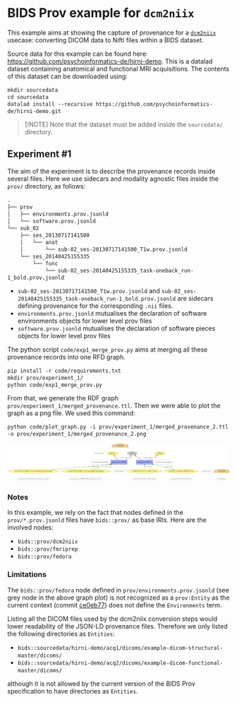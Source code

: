 # BIDS Prov example for `dcm2niix`

This example aims at showing the capture of provenance for a [`dcm2niix`](https://github.com/rordenlab/dcm2niix) usecase: converting DICOM data to Nifti files within a BIDS dataset.

Source data for this example can be found here: https://github.com/psychoinformatics-de/hirni-demo. This is a datalad dataset containing anatomical and functional MRI acquisitions. The contents of this dataset can be downloaded using:
```shell
mkdir sourcedata
cd sourcedata
datalad install --recursive https://github.com/psychoinformatics-de/hirni-demo.git
```

> [!NOTE] Note that the dataset must be added inside the `sourcedata/` directory.

## Experiment #1

The aim of the experiment is to describe the provenance records inside several files. Here we use sidecars and modality agnostic files inside the `prov/` directory, as follows:
```
.
├── prov
│   ├── environments.prov.jsonld
│   └── software.prov.jsonld
└── sub_02
    ├── ses_20130717141500
    │   └── anat
    │       └── sub-02_ses-20130717141500_T1w.prov.jsonld
    └── ses_20140425155335
        └── func
            └── sub-02_ses-20140425155335_task-oneback_run-1_bold.prov.jsonld
```

* `sub-02_ses-20130717141500_T1w.prov.jsonld` and `sub-02_ses-20140425155335_task-oneback_run-1_bold.prov.jsonld` are sidecars defining provenance for the corresponding `.nii` files.
* `environments.prov.jsonld` mutualises the declaration of software environments objects for lower level prov files
* `software.prov.jsonld` mutualises the declaration of software pieces objects for lower level prov files

The python script `code/exp1_merge_prov.py` aims at merging all these provenance records into one RFD graph.

```shell
pip install -r code/requirements.txt
mkdir prov/experiment_1/
python code/exp1_merge_prov.py
```

From that, we generate the RDF graph `prov/experiment_1/merged_provenance.ttl`. Then we were able to plot the graph as a png file. We used this command:

```shell
python code/plot_graph.py -i prov/experiment_1/merged_provenance_2.ttl -o prov/experiment_1/merged_provenance_2.png
```

![](/examples/dcm2niix/prov/experiment_1/merged_provenance.png)

### Notes

In this example, we rely on the fact that nodes defined in the `prov/*.prov.jsonld` files have `bids::prov/` as base IRIs. Here are the involved nodes:
* `bids::prov/dcm2niix`
* `bids::prov/fmriprep`
* `bids::prov/fedora`

### Limitations

The `bids::prov/fedora` node defined in `prov/environments.prov.jsonld` (see grey node in the above graph plot) is not recognized as a `prov:Entity` as the current context (commit [ce0eb77](https://github.com/bids-standard/BEP028_BIDSprov/commit/ce0eb774abd9527e594bd69212a87d5047864678)) does not define the `Environments` term.

Listing all the DICOM files used by the dcm2niix conversion steps would lower readability of the JSON-LD provenance files. Therefore we only listed the following directories as `Entities`:
* `bids::sourcedata/hirni-demo/acq1/dicoms/example-dicom-structural-master/dicoms/`
* `bids::sourcedata/hirni-demo/acq2/dicoms/example-dicom-functional-master/dicoms/`

although it is not allowed by the current version of the BIDS Prov specification to have directories as `Entities`.
